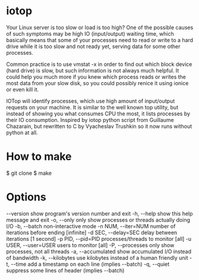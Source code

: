 iotop
=====

Your Linux server is too slow or load is too high? One of the possible
causes of such symptoms may be high IO (input/output) waiting time,
which basically means that some of your processes need to read or write
to a hard drive while it is too slow and not ready yet, serving data for
some other processes.

Common practice is to use vmstat -x in order to find out which block
device (hard drive) is slow, but such information is not always much
helpful. It could help you much more if you knew which process reads or
writes the most data from your slow disk, so you could possibly renice
it using ionice or even kill it.

IOTop will identify processes, which use high amount of input/output
requests on your machine. It is similar to the well known top utility,
but instead of showing you what consumes CPU the most, it lists
processes by their IO consumption. Inspired by iotop python script from
Guillaume Chazarain, but rewritten to C by Vyacheslav Trushkin so it now
runs without python at all.


How to make
===========

   $ git clone
   $ make


Options
=======

  --version             show program's version number and exit
  -h, --help            show this help message and exit
  -o, --only            only show processes or threads actually doing I/O
  -b, --batch           non-interactive mode
  -n NUM, --iter=NUM    number of iterations before ending [infinite]
  -d SEC, --delay=SEC   delay between iterations [1 second]
  -p PID, --pid=PID     processes/threads to monitor [all]
  -u USER, --user=USER  users to monitor [all]
  -P, --processes       only show processes, not all threads
  -a, --accumulated     show accumulated I/O instead of bandwidth
  -k, --kilobytes       use kilobytes instead of a human friendly unit
  -t, --time            add a timestamp on each line (implies --batch)
  -q, --quiet           suppress some lines of header (implies --batch)
